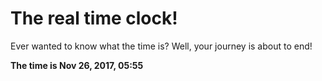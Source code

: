 # The real time clock!

Ever wanted to know what the time is? Well, your journey is about to end!

**The time is Nov 26, 2017, 05:55**